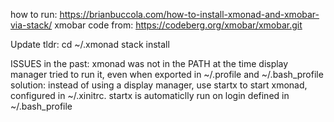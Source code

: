 how to run: https://brianbuccola.com/how-to-install-xmonad-and-xmobar-via-stack/
xmobar code from: https://codeberg.org/xmobar/xmobar.git

Update tldr: 
cd ~/.xmonad
stack install

ISSUES in the past:
xmonad was not in the PATH at the time display manager tried to run it, even when exported in ~/.profile and ~/.bash_profile
solution: instead of using a display manager, use startx to start xmonad, configured in ~/.xinitrc. startx is automaticlly run on login defined in ~/.bash_profile
